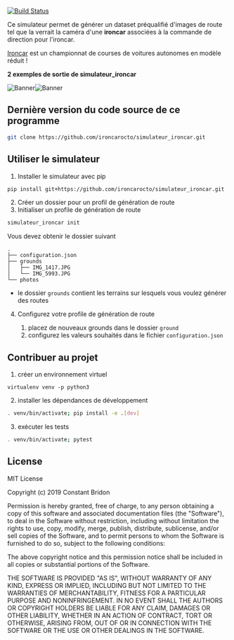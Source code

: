 [![Build Status](https://travis-ci.org/ironcarocto/simulateur_ironcar.svg?branch=master)](https://travis-ci.org/ironcarocto/simulateur_ironcar)

Ce simulateur permet de générer un dataset préqualifié d'images de
route tel que la verrait la caméra d'une **ironcar** associées à la commande de direction pour l'ironcar.

[Ironcar](http://ironcar.org/) est un championnat de courses de voitures
autonomes en modèle réduit !

__2 exemples de sortie de simulateur_ironcar__

![Banner](docs/images/21_cmd_0.png)![Banner](docs/images/155_cmd_2.png)

## Dernière version du code source de ce programme

```bash
git clone https://github.com/ironcarocto/simulateur_ironcar.git
```

## Utiliser le simulateur

1. Installer le simulateur avec pip

```bash
pip install git+https://github.com/ironcarocto/simulateur_ironcar.git
```

2. Créer un dossier pour un profil de génération de route
3. Initialiser un profile de génération de route


```bash
simulateur_ironcar init
```

Vous devez obtenir le dossier suivant

```
.
├── configuration.json
├── grounds
│   ├── IMG_1417.JPG
│   └── IMG_5993.JPG
└── photos
```

* le dossier ``grounds`` contient les terrains sur lesquels vous voulez générer des routes

4. Configurez votre profile de génération de route

    1. placez de nouveaux grounds dans le dossier ``ground``
    2. configurez les valeurs souhaités dans le fichier ``configuration.json``

## Contribuer au projet

1. créer un environnement virtuel

```
virtualenv venv -p python3
```

2. installer les dépendances de développement

```bash
. venv/bin/activate; pip install -e .[dev]
```

3. exécuter les tests

```bash
. venv/bin/activate; pytest
```

## License

MIT License

Copyright (c) 2019 Constant Bridon

Permission is hereby granted, free of charge, to any person obtaining a copy
of this software and associated documentation files (the "Software"), to deal
in the Software without restriction, including without limitation the rights
to use, copy, modify, merge, publish, distribute, sublicense, and/or sell
copies of the Software, and to permit persons to whom the Software is
furnished to do so, subject to the following conditions:

The above copyright notice and this permission notice shall be included in all
copies or substantial portions of the Software.

THE SOFTWARE IS PROVIDED "AS IS", WITHOUT WARRANTY OF ANY KIND, EXPRESS OR
IMPLIED, INCLUDING BUT NOT LIMITED TO THE WARRANTIES OF MERCHANTABILITY,
FITNESS FOR A PARTICULAR PURPOSE AND NONINFRINGEMENT. IN NO EVENT SHALL THE
AUTHORS OR COPYRIGHT HOLDERS BE LIABLE FOR ANY CLAIM, DAMAGES OR OTHER
LIABILITY, WHETHER IN AN ACTION OF CONTRACT, TORT OR OTHERWISE, ARISING FROM,
OUT OF OR IN CONNECTION WITH THE SOFTWARE OR THE USE OR OTHER DEALINGS IN THE
SOFTWARE.
